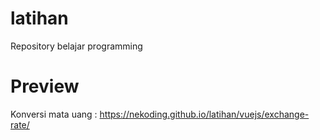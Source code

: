 # latihan
Repository belajar programming

# Preview
Konversi mata uang : https://nekoding.github.io/latihan/vuejs/exchange-rate/
